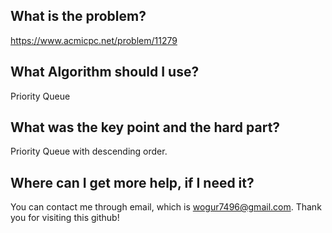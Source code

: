 ## What is the problem?

<https://www.acmicpc.net/problem/11279>

## What Algorithm should I use?

Priority Queue

## What was the key point and the hard part?

Priority Queue with descending order.

## Where can I get more help, if I need it?

You can contact me through email, which is wogur7496@gmail.com.
Thank you for visiting this github!


